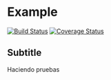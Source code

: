 # Example
[![Build Status](https://travis-ci.org/ART-I/hello-world.svg?branch=master)](https://travis-ci.org/ART-I/hello-world)
[![Coverage Status](https://coveralls.io/repos/github/ART-I/hello-world/badge.svg?branch=master)](https://coveralls.io/github/ART-I/hello-world?branch=master)

## Subtitle
Haciendo pruebas
